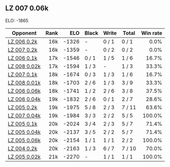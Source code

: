 ## LZ 007 0.06k ##

ELO: -1865

Opponent | Rank | ELO | Black | Write | Total | Win rate
---------|-----:|----:|-------|-------|-------|-------:
[LZ 006 0.2k](LZ%20006%200.2k.md) | 16k | -1326 | - | 0 / 1 | 0 / 1 | 0.0%
[LZ 007 0.2k](LZ%20007%200.2k.md) | 16k | -1359 | - | 0 / 2 | 0 / 2 | 0.0%
[LZ 006 0.1k](LZ%20006%200.1k.md) | 17k | -1546 | 0 / 1 | 1 / 5 | 1 / 6 | 16.7%
[LZ 008 0.02k](LZ%20008%200.02k.md) | 17k | -1594 | 1 / 3 | - | 1 / 3 | 33.3%
[LZ 007 0.1k](LZ%20007%200.1k.md) | 18k | -1674 | 0 / 3 | 1 / 3 | 1 / 6 | 16.7%
[LZ 008 0.01k](LZ%20008%200.01k.md) | 18k | -1703 | 2 / 6 | 1 / 3 | 3 / 9 | 33.3%
[LZ 006 0.06k](LZ%20006%200.06k.md) | 18k | -1741 | 1 / 2 | 2 / 6 | 3 / 8 | 37.5%
[LZ 006 0.04k](LZ%20006%200.04k.md) | 19k | -1832 | 2 / 6 | 0 / 1 | 2 / 7 | 28.6%
[LZ 005 0.2k](LZ%20005%200.2k.md) | 19k | -1975 | 5 / 8 | 2 / 3 | 7 / 11 | 63.6%
[LZ 007 0.04k](LZ%20007%200.04k.md) | 19k | -1984 | 3 / 3 | 2 / 2 | 5 / 5 | 100.0%
[LZ 005 0.1k](LZ%20005%200.1k.md) | 20k | -2024 | 3 / 4 | 2 / 3 | 5 / 7 | 71.4%
[LZ 005 0.04k](LZ%20005%200.04k.md) | 20k | -2137 | 3 / 5 | 2 / 2 | 5 / 7 | 71.4%
[LZ 005 0.06k](LZ%20005%200.06k.md) | 20k | -2154 | 1 / 1 | 1 / 1 | 2 / 2 | 100.0%
[LZ 004 0.2k](LZ%20004%200.2k.md) | 20k | -2163 | 1 / 3 | 6 / 7 | 7 / 10 | 70.0%
[LZ 005 0.02k](LZ%20005%200.02k.md) | 21k | -2270 | - | 1 / 1 | 1 / 1 | 100.0%
